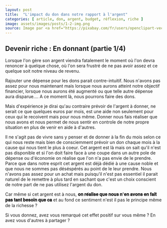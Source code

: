 ```yaml
---
layout: post
title:  "L'impact du don dans notre rapport à l'argent"
categories: [ article, don, argent, budget, réflexion, riche ]
image: assets/images/posts/1-2-img.png
source: Image par <a href="https://pixabay.com/fr/users/openclipart-vectors-30363/?utm_source=link-attribution&amp;utm_medium=referral&amp;utm_campaign=image&amp;utm_content=153336">OpenClipart-Vectors</a> de <a href="https://pixabay.com/fr/?utm_source=link-attribution&amp;utm_medium=referral&amp;utm_campaign=image&amp;utm_content=153336">Pixabay</a>
---
```


## Devenir riche : En donnant (partie 1/4)

Lorsque l'on gère son argent viendra fatalement le moment où l'on devra renoncer à quelque chose, où l'on sera frustré de ne pas avoir assez et ce quelque soit notre niveau de revenu.

Rajouter une dépense pour les dons parait contre-intuitif. Nous n'avons pas assez pour nous maintenant mais lorsque nous aurons atteint notre objectif financier, lorsque nous aurons été augmenté ou que telle autre dépense aura disparue.... A ce moment là, nous pourrons faire des dons.

Mais d'expérience je dirai qu'au contraire prévoir de l'argent à donner, ne serait ce que quelques euros par mois, est une aide non seulement pour ceux qui le recoivent mais pour nous même.
Donner nous fais réaliser que nous avons et nous permet de nous sentir en controle de notre propre situation en plus de venir en aide à d'autres.

Il ne s'agit pas de vivre sans y penser et de donner à la fin du mois selon ce qui nous reste mais bien de consciemment prévoir un don chaque mois à la cause qui nous tient le plus à coeur.
Cet argent est là mais on sait qu'il n'est pas disponible et si l'on doit faire face à une coupe dans un autre pole de dépense ou d'économie on réalise que l'on n'a pas envie de le prendre. Parce que dans notre esprit cet argent est déjà dédié à une cause noble et que nous ne sommes pas déséspérés au point de le leur prendre. Nous n'avons pas assez pour un achat mais puisqu'il n'est pas essentiel il parait naturel de le remettre à plus tard en sachant que c'est un choix conscient de notre part de ne pas utilisez l'argent du don.

Car même si cet argent est à nous, **𝐨𝐧 𝐫𝐞́𝐚𝐥𝐢𝐬𝐞 𝐪𝐮𝐞 𝐧𝐨𝐮𝐬 𝐧'𝐞𝐧 𝐚𝐯𝐨𝐧𝐬 𝐞𝐧 𝐟𝐚𝐢𝐭 𝐩𝐚𝐬 𝐭𝐚𝐧𝐭 𝐛𝐞𝐬𝐨𝐢𝐧 𝐪𝐮𝐞 𝐜𝐚** et au fond ce sentiment n'est il pas le principe même de la richesse ?

Si vous donnez, avez vous remarqué cet effet positif sur vous même ? En avez vous d'autres à partager ?